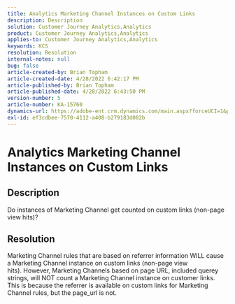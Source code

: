 ```yaml
---
title: Analytics Marketing Channel Instances on Custom Links
description: Description
solution: Customer Journey Analytics,Analytics
product: Customer Journey Analytics,Analytics
applies-to: Customer Journey Analytics,Analytics
keywords: KCS
resolution: Resolution
internal-notes: null
bug: false
article-created-by: Brian Topham
article-created-date: 4/28/2022 6:42:17 PM
article-published-by: Brian Topham
article-published-date: 4/28/2022 6:43:50 PM
version-number: 5
article-number: KA-15760
dynamics-url: https://adobe-ent.crm.dynamics.com/main.aspx?forceUCI=1&pagetype=entityrecord&etn=knowledgearticle&id=113e81ed-22c7-ec11-a7b6-0022480a1b03
exl-id: ef3cdbee-7570-4112-a408-b279183d082b
---
```

# Analytics Marketing Channel Instances on Custom Links

## Description


Do instances of Marketing Channel get counted on custom links (non-page view hits)?


## Resolution


Marketing Channel rules that are based on referrer information WILL cause a Marketing Channel instance on custom links (non-page view hits). However, Marketing Channels based on page URL, included querey strings, will NOT count a Marketing Channel instance on customer links. This is because the referrer is available on custom links for Marketing Channel rules, but the page_url is not.
